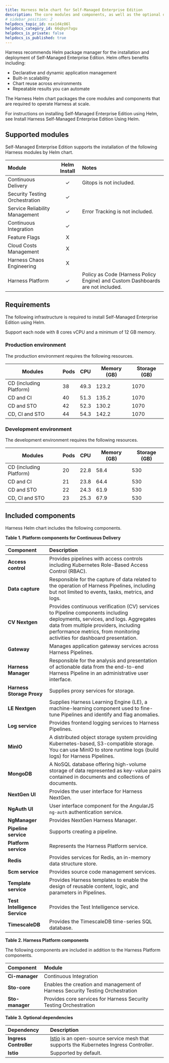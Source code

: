 ```yaml
---
title: Harness Helm chart for Self-Managed Enterprise Edition
description: The core modules and components, as well as the optional dependencies and additions, that are included in the Harness Helm chart.
# sidebar_position: 2
helpdocs_topic_id: nsx1d4z86l
helpdocs_category_id: 66qbyn7ugu
helpdocs_is_private: false
helpdocs_is_published: true
---
```


Harness recommends Helm package manager for the installation and deployment of Self-Managed Enterprise Edition. Helm offers benefits including:

* Declarative and dynamic application management
* Built-in scalability
* Chart reuse across environments
* Repeatable results you can automate

The Harness Helm chart packages the core modules and components that are required to operate Harness at scale.

For instructions on installing Self-Managed Enterprise Edition using Helm, see Install Harness Self-Managed Enterprise Edition Using Helm.

## Supported modules

Self-Managed Enterprise Edition supports the installation of the following Harness modules by Helm chart.



| **Module** | **Helm Install** | **Notes** |
| :-- | :-: | :-- |
| Continuous Delivery | ✓ | Gitops is not included. |
| Security Testing Orchestration | ✓ |  |
| Service Reliability Management | ✓ | Error Tracking is not included. |
| Continuous Integration | ✓ |  |
| Feature Flags | X |  |
| Cloud Costs Management | X |  |
| Harness Chaos Engineering | X |  |
| Harness Platform | ✓ | Policy as Code (Harness Policy Engine) and Custom Dashboards are not included. |

## Requirements

The following infrastructure is required to install Self-Managed Enterprise Edition using Helm.

Support each node with 8 cores vCPU and a minimum of 12 GB memory.

### Production environment

The production environment requires the following resources.

| **Modules** | **Pods** | **CPU** | **Memory (GB)** | **Storage (GB)** |
| --- | --- | --- | --- | --- |
| CD (including Platform) | 38 | 49.3 | 123.2 | 1070 |
| CD and CI | 40 | 51.3 | 135.2 | 1070 |
| CD and STO | 42 | 52.3 | 130.2 | 1070 |
| CD, CI and STO | 44 | 54.3 | 142.2 | 1070 |

### Development environment

The development environment requires the following resources.

| **Modules** | **Pods** | **CPU** | **Memory (GB)** | **Storage (GB)** |
| --- | --- | --- | --- | --- |
| CD (including Platform) | 20 | 22.8 | 58.4 | 530 |
| CD and CI | 21 | 23.8 | 64.4 | 530 |
| CD and STO | 22 | 24.3 | 61.9 | 530 |
| CD, CI and STO | 23 | 25.3 | 67.9 | 530 |

## Included components

Harness Helm chart includes the following components.

**Table 1. Platform components for Continuous Delivery**

| **Component** | **Description** |
| :-- | :-- |
| **Access control** | Provides pipelines with access controls including Kubernetes Role-Based Access Control (RBAC). |
| **Data capture** | Responsible for the capture of data related to the operation of Harness Pipelines, including but not limited to events, tasks, metrics, and logs. |
| **CV Nextgen** | Provides continuous verification (CV) services to Pipeline components including deployments, services, and logs. Aggregates data from multiple providers, including performance metrics, from monitoring activities for dashboard presentation. |
| **Gateway** | Manages application gateway services across Harness Pipelines. |
| **Harness Manager** | Responsible for the analysis and presentation of actionable data from the end-to-end Harness Pipeline in an administrative user interface. |
| **Harness Storage Proxy** | Supplies proxy services for storage. |
| **LE Nextgen** | Supplies Harness Learning Engine (LE), a machine-learning component used to fine-tune Pipelines and identify and flag anomalies. |
| **Log service** | Provides frontend logging services to Harness Pipelines. |
| **MinIO** | A distributed object storage system providing Kubernetes-based, S3-compatible storage. You can use MinIO to store runtime logs (build logs) for Harness Pipelines. |
| **MongoDB** | A NoSQL database offering high-volume storage of data represented as key-value pairs contained in documents and collections of documents. |
| **NextGen UI** | Provides the user interface for Harness NextGen. |
| **NgAuth UI** | User interface component for the AngularJS `ng-auth` authentication service. |
| **NgManager** | Provides NextGen Harness Manager. |
| **Pipeline service** | Supports creating a pipeline. |
| **Platform service** | Represents the Harness Platform service. |
| **Redis** | Provides services for Redis, an in-memory data structure store. |
| **Scm service** | Provides source code management services. |
| **Template service** | Provides Harness templates to enable the design of reusable content, logic, and parameters in Pipelines. |
| **Test Intelligence Service** | Provides the Test Intelligence service. |
| **TimescaleDB** | Provides the TimescaleDB time-series SQL database. |


**Table 2. Harness Platform components**

The following components are included in addition to the Harness Platform components.

| **Component** | **Module** |
| :-- | :-- |
| **Ci-manager** | Continuous Integration |
| **Sto-core** | Enables the creation and management of Harness Security Testing Orchestration |
| **Sto-manager** | Provides core services for Harness Security Testing Orchestration |


**Table 3. Optional dependencies**

| **Dependency** | **Description** |
| :-- | :-- |
| **Ingress Controller** | [Istio](https://istio.io/latest/about/service-mesh/) is an open-source service mesh that supports the Kubernetes Ingress Controller. |
| **Istio** | Supported by default. |

